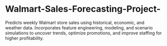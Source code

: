 # Walmart-Sales-Forecasting-Project-
Predicts weekly Walmart store sales using historical, economic, and weather data. Incorporates feature engineering, modeling, and scenario simulations to uncover trends, optimize promotions, and improve staffing for higher profitability.
